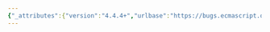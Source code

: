 ```yaml
---
{"_attributes":{"version":"4.4.4+","urlbase":"https://bugs.ecmascript.org/","maintainer":"dherman@mozilla.com"},"bug":{"bug_id":3396,"creation_ts":"2014-11-24 13:23:00 -0800","short_desc":"20.2 The Math Object... should use %ObjectPrototype%","delta_ts":"2014-12-23 20:23:28 -0800","product":"Draft for 6th Edition","component":"technical issue","version":"Rev 28: October 14, 2014 Draft","rep_platform":"All","op_sys":"All","bug_status":"RESOLVED","resolution":"FIXED","priority":"Normal","bug_severity":"enhancement","everconfirmed":true,"reporter":{"uid":"waldron.rick","name":"Rick Waldron"},"assigned_to":{"uid":"allen","name":"Allen Wirfs-Brock"},"cc":"waldron.rick","long_desc":[{"commentid":10677,"comment_count":0,"who":{"uid":"waldron.rick","name":"Rick Waldron"},"bug_when":"2014-11-24 13:23:24 -0800","thetext":"Currently: \n\n  The value of the [[Prototype]] internal slot of the Math object is the standard built-in Object prototype object (19.1.3).\n\nExpected: \n  \n  The value of the [[Prototype]] internal slot of the Math object is the intrinsic object %ObjectPrototype% (19.1.3)"},{"commentid":10678,"comment_count":1,"who":{"uid":"waldron.rick","name":"Rick Waldron"},"bug_when":"2014-11-24 13:25:35 -0800","thetext":"Same thing for: \n\n- JSON https://people.mozilla.org/~jorendorff/es6-draft.html#sec-json-object\n- Reflect https://people.mozilla.org/~jorendorff/es6-draft.html#sec-reflect-object\n- System (seems to be missing, but this would apply there as well)"},{"commentid":10679,"comment_count":2,"who":{"uid":"waldron.rick","name":"Rick Waldron"},"bug_when":"2014-11-24 13:26:55 -0800","thetext":"Also, I believe the section number \"(19.1.3)\" can be removed from all of these and all other occurrences as well, since the definition won't change but the section may."},{"commentid":10971,"comment_count":3,"who":{"uid":"allen","name":"Allen Wirfs-Brock"},"bug_when":"2014-12-08 17:07:25 -0800","thetext":"fixed in rev30 editor's draft\n\nChanged all of the built-ins to use %names% for initializing constructor, prototype, and [[Prototype]].\n\nI left in the section references.  The number are fairly stable and people seem to like such hyperlinks."},{"commentid":11177,"comment_count":4,"who":{"uid":"allen","name":"Allen Wirfs-Brock"},"bug_when":"2014-12-23 20:23:28 -0800","thetext":"fixed in rev30"}]}}
---
```

